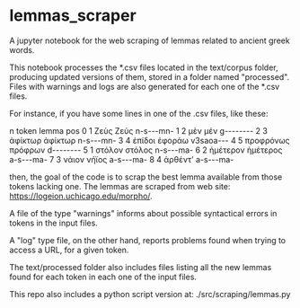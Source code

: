 # lemmas_scraper
A jupyter notebook for the web scraping of lemmas related to ancient greek words.

This notebook processes the *.csv files located in the text/corpus folder, 
producing updated versions of them, stored in a folder named
"processed". Files with warnings and logs are also generated for
each one of the *.csv files.

For instance, if you have some lines in one of the .csv files, like these:

  n token lemma pos
0	1	Ζεὺς	Ζεύς	n-s---mn-
1	2	μὲν	μέν	g--------
2	3	ἀφίκτωρ	ἀφίκτωρ	n-s---mn-
3	4	ἐπίδοι	ἐφοράω	v3saoa---
4	5	προφρόνως	πρόφρων	d--------
5	1	στόλον	στόλος	n-s---ma-
6	2	ἡμέτερον	ἡμέτερος	a-s---ma-
7	3	νάιον	νήϊος	a-s---ma-
8	4	ἀρθέντʼ		a-s---ma-

then, the goal of the code is to scrap the best lemma available from those 
tokens lacking one. The lemmas are scraped from web site:
https://logeion.uchicago.edu/morpho/.

A file of the type "warnings" informs about possible syntactical errors
in tokens in the input files.

A "log" type file, on the other hand, reports problems found when trying
to access a URL, for a given token.

The text/processed folder also includes files listing all the new lemmas
found for each token in each one of the input files.

This repo also includes a python script version at: ./src/scraping/lemmas.py

